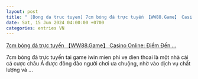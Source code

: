 ```yaml
---
layout: post
title: " [Bong da truc tuyen] 7cm bóng đá trực tuyến 【WW88.Game】 Casino Online: Điểm Đến ..."
date: Sat, 15 Jun 2024 04:00:00 +0700
categories: entries VN
---
```

[7cm bóng đá trực tuyến 【WW88.Game】 Casino Online: Điểm Đến ...](https://www.vtr.org.vn/news/20240614-b%E1%BA%A3ng%20x%E1%BA%BFp%20h%E1%BA%A1ng%20b%C3%B3ng%20%C4%91%C3%A1%20myanmar)

7cm bóng đá trực tuyến tai game iwin mien phi ve dien thoai là một nhà cái cá cược châu Á được đông đảo người chơi ưa chuộng, nhờ vào dịch vụ chất lượng và ...

